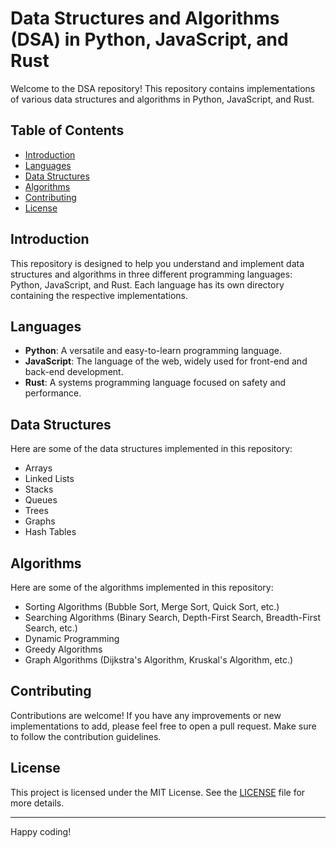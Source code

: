 # Data Structures and Algorithms (DSA) in Python, JavaScript, and Rust

Welcome to the DSA repository! This repository contains implementations of various data structures and algorithms in Python, JavaScript, and Rust.

## Table of Contents

- [Introduction](#introduction)
- [Languages](#languages)
- [Data Structures](#data-structures)
- [Algorithms](#algorithms)
- [Contributing](#contributing)
- [License](#license)

## Introduction

This repository is designed to help you understand and implement data structures and algorithms in three different programming languages: Python, JavaScript, and Rust. Each language has its own directory containing the respective implementations.

## Languages

- **Python**: A versatile and easy-to-learn programming language.
- **JavaScript**: The language of the web, widely used for front-end and back-end development.
- **Rust**: A systems programming language focused on safety and performance.

## Data Structures

Here are some of the data structures implemented in this repository:

- Arrays
- Linked Lists
- Stacks
- Queues
- Trees
- Graphs
- Hash Tables

## Algorithms

Here are some of the algorithms implemented in this repository:

- Sorting Algorithms (Bubble Sort, Merge Sort, Quick Sort, etc.)
- Searching Algorithms (Binary Search, Depth-First Search, Breadth-First Search, etc.)
- Dynamic Programming
- Greedy Algorithms
- Graph Algorithms (Dijkstra's Algorithm, Kruskal's Algorithm, etc.)

## Contributing

Contributions are welcome! If you have any improvements or new implementations to add, please feel free to open a pull request. Make sure to follow the contribution guidelines.

## License

This project is licensed under the MIT License. See the [LICENSE](LICENSE) file for more details.

---

Happy coding!
